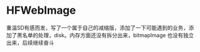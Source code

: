 # HFWebImage
重温SD有感而发，写了一个属于自己的减缩版，添加了一下可能遇到的业务，添加了黑名单的处理，disk。内存方面还没有拆分出来，bitmapImage 也没有独立出来，后续继续奋斗
